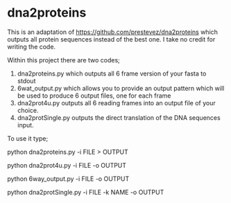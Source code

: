 # dna2proteins
This is an adaptation of https://github.com/prestevez/dna2proteins which outputs all protein sequences instead of the best one. I take no credit for writing the code.

Within this project there are two codes; 
1. dna2proteins.py which outputs all 6 frame version of your fasta to stdout 
2. 6wat_output.py which allows you to provide an output pattern which will be used to produce 6 output files, one for each frame
3. dna2prot4u.py outputs all 6 reading frames into an output file of your choice.
4. dna2protSingle.py outputs the direct translation of the DNA sequences input.



To use it type;

python dna2proteins.py -i FILE > OUTPUT

python dna2prot4u.py -i FILE -o OUTPUT

python 6way_output.py -i FILE -o OUTPUT

python dna2protSingle.py -i FILE -k NAME -o OUTPUT
